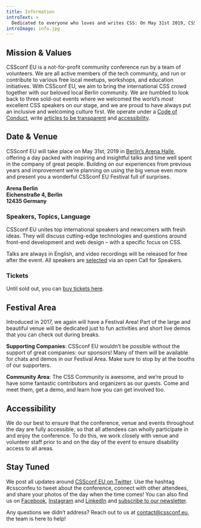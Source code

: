 ```yaml
---
title: Information
introText: >
  Dedicated to everyone who loves and writes CSS: On May 31st 2019, CSSconf EU will gather the international CSS community in Berlin, Germany. This is your chance to meet top-notch engineers & web designers, world-class speakers, and CSS-loving people at this one-day, one-track conference.
introImage: info.jpg
---
```


## Mission & Values

CSSconf EU is a not-for-profit community conference run by a team of volunteers<!-- [volunteers](/team/) -->. We are all active members of the tech community, and run or contribute to various free local meetups, workshops, and education initiatives. With CSSconf EU, we aim to bring the international CSS crowd together with our beloved local Berlin community. We are humbled to look back to three sold-out events where we welcomed the world’s most excellent CSS speakers on our stage, and we are proud to have always put an inclusive and welcoming culture first. We operate under a [Code of Conduct](/code-of-conduct)<!-- , run a [scholarship program](/scholarships) -->, write [articles to be transparent](http://blog.cssconf.eu/)<!--, and are committed to [diversity](/diversity-support-tickets/) --> and [accessibility](/accessibility/).

<!-- ### Watch last year’s film

<iframe width="560" height="315" src="https://www.youtube.com/embed/8hM7WBY7dDw" frameborder="0" gesture="media" allow="encrypted-media" allowfullscreen></iframe> -->

## Date & Venue

CSSconf EU will take place on May 31st, 2019 in [Berlin’s Arena Halle](https://www.google.de/maps/place/Arena+Berlin/@52.4966473,13.4530078,15z/data=!4m2!3m1!1s0x0:0x6852fd9350063186?sa=X&ved=0ahUKEwjP5-7ntezYAhWBDOwKHekCBFcQ_BIIigEwCg), offering a day packed with inspiring and insightful talks and time well spent in the company of great people. Building on our experiences from previous years and improvement we’re planning on using the big venue even more and present you a wonderful CSSconf EU Festival full of surprises.

**Arena Berlin<br>
Eichenstraße 4, Berlin<br>
12435 Germany**

### Speakers, Topics, Language

CSSconf EU unites top international speakers and newcomers with fresh ideas. They will discuss cutting-edge technologies and questions around front-end development and web design – with a specific focus on CSS.

Talks are always in English, and video recordings will be released for free after the event. All speakers are [selected](https://blog.cssconf.eu/2015/08/15/a-talk-selection-process-explained/) via an open Call for Speakers. <!-- [See the full line-up here](/speakers). -->

<!-- ### Catering -->

<!-- Our chefs and coffee specialists will make sure you don’t go hungry or run the risk of low caffeination throughout the day. You can expect quality coffee, a full breakfast, healthy lunch with various options, and hearty dinner - [see the menu here](/menu/). All meals include vegetarian, vegan, gluten-free options. -->

### Tickets

Until sold out, you can <a href="https://ti.to/cssconfeu/cssconfeu-2019/" target="_blank">buy tickets here</a>.

## Festival Area

Introduced in 2017, we again will have a Festival Area! Part of the large and beautiful venue will be dedicated just to fun activities and short live demos that you can check out during breaks.

<!-- You’ll be able to: meet the companies that support CSSconf EU, chat with the people behind open source projects / community initiatives, be wooed by { live : JS }, see the CSSconf bags getting printed, take selfies in our photo booth, play foosball, charge up your phones, grab a frozen yogurt and … sit on beanbags! -->

**Supporting Companies**: CSSconf EU wouldn’t be possible without the support of great companies: our sponsors! Many of them will be available for chats and demos in our Festival Area. Make sure to stop by at the booths of our supporters.

**Community Area**: The CSS Community is awesome, and we’re proud to have some fantastic contributors and organizers as our guests. Come and meet them, get a demo, and learn how you can get involved too.

<!-- **Fun Stuff**: We got you covered. During breaks, you can meet the crew behind { live : JS } and explore their audio/visual arts, learn from SDW printshop how the CSSconf bag is printed, take selfies with friends in our photo booth, play foosball, or relax in a beanbag and take a little break. -->

## Accessibility

We do our best to ensure that the conference, venue and events throughout the day are fully accessible, so that all attendees can wholly participate in and enjoy the conference. To do this, we work closely with venue and volunteer staff prior to and on the day of the event to ensure disability access to all areas.

<!-- We’re happy to be able to offer free, all-day childcare at the venue for children aged 3 and above. For parents with younger infants, we will provide a quiet room equipped with comfy seats, diapers and other essentials where you can retreat to throughout the day.
[Read more and register a free childcare ticket](/childcare/) -->

<!-- As part of our commitment to accessibility, we’re bringing real-time transcription (CART) to CSSconf EU. There will be a live feed of every word of each talk.

 -->

<!-- ## Travel & Transport

### Berlin’s Airports

Berlin has two airports, both of which are located close to the city center, a 30-minute taxi ride from the venue (ca. EUR 30). There are also trains and buses that connect the airports to Berlin’s city center.

* [Berlin-Tegel (TXL)](http://www.berlin-airport.de/en/travellers-txl/to-and-from/buses-and-trains/index.php)
* [Berlin-Schönefeld (SXF)](http://www.berlin-airport.de/en/travellers-sxf/to-and-from/buses-and-trains/index.php)

### Public Transport

Berlin has many public transport options. The subway, trains, buses, trams are all operated by [BVG](http://www.bvg.de/en). We recommend getting one of the [tourist tickets](https://shop.bvg.de/index.php/group/73) for the length of your stay – this will allow you to use all subway trains, trams and buses in all of Berlin, plus it comes with discounts for popular sights, museums, and other attractions.

### Bike

Berlin’s flat geography, its many [bike lanes](https://en.wikipedia.org/wiki/Cycling_in_Berlin) and the [friendly weather in early June](http://www.yr.no/place/Germany/Berlin/Berlin/statistics.html) make it perfect to get around by bike! Check with your hotel or hostel if they have bikes to rent out, or find your perfect bike at one of the many [bike rental places](https://www.yelp.com/search?find_desc=bike+rental&find_loc=Berlin&start=0&cflt=bikerentals).

### Taxi

Taxis in Berlin are affordable and everywhere. You can usually hail one on the street, or use apps like [MyTaxi](https://de.mytaxi.com/en/index.html) to order one.

## Accommodation

Below are a two hotels we recommend, both a short walk away from our venue. If neither of those fit your needs, check out [HRS](http://www.hrs.com/) or private accommodation options like AirBnB or Couchsurfing.

* [Michelberger Hotel (20 min walk)](http://michelbergerhotel.com/en/)

If you’d like to team up with other attendees to travel to or stay in Berlin, let us and the community know on Twitter: #cssconfeu – we will help spread the word!
 -->
## Stay Tuned

We post all updates around [CSSconf EU on Twitter](https://twitter.com/cssconfeu). Use the hashtag #cssconfeu to tweet about the conference, connect with other attendees, and share your photos of the day when the time comes! You can also find us on [Facebook](https://www.facebook.com/cssconfeu/), [Instagram](https://www.instagram.com/cssconfeu/) and [LinkedIn](https://www.linkedin.com/company/cssconf-eu/) and [subscribe to our newsletter](https://jsconf.us11.list-manage.com/subscribe?u=7a8adcde0f3c219f61b12a94c&id=ca2a86b0bd).

Any questions we didn’t address? Reach out to us at <a href="mailto:contact@cssconf.eu">contact@cssconf.eu</a>, the team is here to help!
